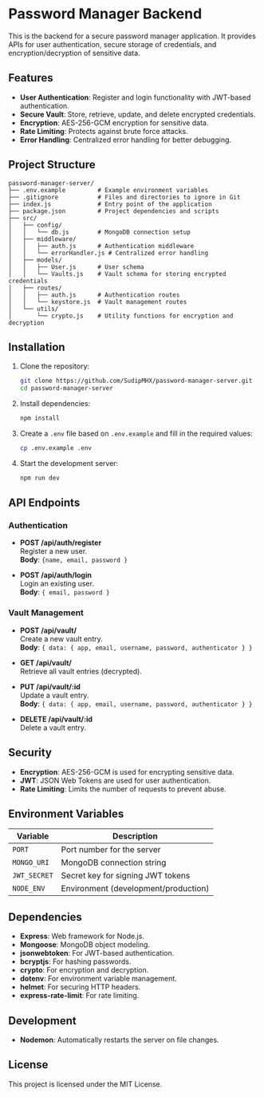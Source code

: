 # Password Manager Backend

This is the backend for a secure password manager application. It provides APIs for user authentication, secure storage of credentials, and encryption/decryption of sensitive data.

## Features

- **User Authentication**: Register and login functionality with JWT-based authentication.
- **Secure Vault**: Store, retrieve, update, and delete encrypted credentials.
- **Encryption**: AES-256-GCM encryption for sensitive data.
- **Rate Limiting**: Protects against brute force attacks.
- **Error Handling**: Centralized error handling for better debugging.

## Project Structure

```
password-manager-server/
├── .env.example         # Example environment variables
├── .gitignore           # Files and directories to ignore in Git
├── index.js             # Entry point of the application
├── package.json         # Project dependencies and scripts
├── src/
│   ├── config/
│   │   └── db.js        # MongoDB connection setup
│   ├── middleware/
│   │   ├── auth.js      # Authentication middleware
│   │   └── errorHandler.js # Centralized error handling
│   ├── models/
│   │   ├── User.js      # User schema
│   │   └── Vaults.js    # Vault schema for storing encrypted credentials
│   ├── routes/
│   │   ├── auth.js      # Authentication routes
│   │   └── keystore.js  # Vault management routes
│   └── utils/
│       └── crypto.js    # Utility functions for encryption and decryption
```

## Installation

1. Clone the repository:

   ```bash
   git clone https://github.com/SudipMHX/password-manager-server.git
   cd password-manager-server
   ```

2. Install dependencies:

   ```bash
   npm install
   ```

3. Create a `.env` file based on `.env.example` and fill in the required values:

   ```bash
   cp .env.example .env
   ```

4. Start the development server:
   ```bash
   npm run dev
   ```

## API Endpoints

### Authentication

- **POST /api/auth/register**  
  Register a new user.  
  **Body**: `{name, email, password }`

- **POST /api/auth/login**  
  Login an existing user.  
  **Body**: `{ email, password }`

### Vault Management

- **POST /api/vault/**  
  Create a new vault entry.  
  **Body**: `{ data: { app, email, username, password, authenticator } }`

- **GET /api/vault/**  
  Retrieve all vault entries (decrypted).

- **PUT /api/vault/:id**  
  Update a vault entry.  
  **Body**: `{ data: { app, email, username, password, authenticator } }`

- **DELETE /api/vault/:id**  
  Delete a vault entry.

## Security

- **Encryption**: AES-256-GCM is used for encrypting sensitive data.
- **JWT**: JSON Web Tokens are used for user authentication.
- **Rate Limiting**: Limits the number of requests to prevent abuse.

## Environment Variables

| Variable     | Description                          |
| ------------ | ------------------------------------ |
| `PORT`       | Port number for the server           |
| `MONGO_URI`  | MongoDB connection string            |
| `JWT_SECRET` | Secret key for signing JWT tokens    |
| `NODE_ENV`   | Environment (development/production) |

## Dependencies

- **Express**: Web framework for Node.js.
- **Mongoose**: MongoDB object modeling.
- **jsonwebtoken**: For JWT-based authentication.
- **bcryptjs**: For hashing passwords.
- **crypto**: For encryption and decryption.
- **dotenv**: For environment variable management.
- **helmet**: For securing HTTP headers.
- **express-rate-limit**: For rate limiting.

## Development

- **Nodemon**: Automatically restarts the server on file changes.

## License

This project is licensed under the MIT License.